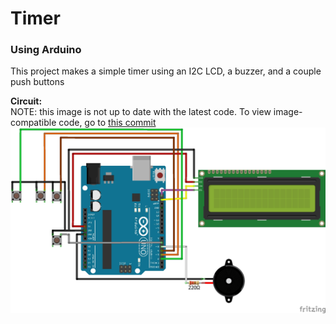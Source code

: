 # Timer
### Using Arduino

This project makes a simple timer using an I2C LCD, a buzzer, and a couple push buttons

**Circuit:**<br>
NOTE: this image is not up to date with the latest code. To view image-compatible code, go to [this commit](https://github.com/prog-apprentice401/Timer/tree/7474a163896589a24e8ad477e4f60df666b8acca)
![Cicruit](shots/timerCircuit.jpg)
